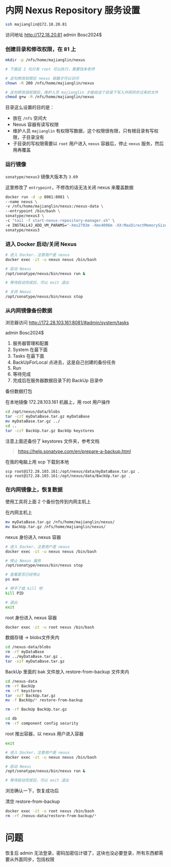# 内网 Nexus Repository 服务设置

```bash
ssh majianglin@172.18.20.81
```

访问地址
http://172.18.20.81
admin
Bosc2024$

### 创建目录和修改权限，在 81 上

```bash
mkdir -p /nfs/home/majianglin/nexus

# 下面这 2 句只有 root 可以执行，需要找朱老师

# 这句修改权限后 nexus 容器才可以访问
chown -R 200 /nfs/home/majianglin/nexus

# 这句修改组权限后，维护人员 majianglin 才能给这个目录下写入外网同步过来的文件
chmod g+w -R /nfs/home/majianglin/nexus
```

目录这么设置的目的是：

- 放在 `/nfs` 空间大
- Nexus 容器有读写权限
- 维护人员 `majianglin` 有权限写数据，这个权限很有限，只有根目录有写权限，子目录没有
- 子目录的写权限需要以 `root` 用户进入 `nexus` 容器后，停止 `nexus` 服务，然后用再覆盖

### 运行镜像

`sonatype/nexus3` 镜像大版本为 `3.69`

这里修改了 `entrypoint`，不修改的话无法关闭 nexus 来覆盖数据

```bash
docker run -d -p 8081:8081 \
--name nexus \
-v /nfs/home/majianglin/nexus:/nexus-data \
--entrypoint /bin/bash \
sonatype/nexus3 \
-c "tail -f start-nexus-repository-manager.sh" \
-e INSTALL4J_ADD_VM_PARAMS="-Xms2703m -Xmx4096m -XX:MaxDirectMemorySize=4096m -Djava.util.prefs.userRoot=/nexus-data/javaprefs" \
sonatype/nexus3
```

### 进入 Docker 启动/关闭 Nexus

```bash
# 进入 Docker，注意用户是 nexus
docker exec -it -u nexus nexus /bin/bash

# 启动 Nexus 
/opt/sonatype/nexus/bin/nexus run &

# 等待启动完成后，可以 exit 退出

# 关闭 Nexus
/opt/sonatype/nexus/bin/nexus stop
```

### 从内网镜像备份数据

浏览器访问
http://172.28.103.161:8081/#admin/system/tasks

admin
Bosc2024$

1. 服务器管理和配置
2. System 在最下面
3. Tasks 在最下面
4. BackUpForLocal 点进去，这是自己创建的备份任务
5. Run
6. 等待完成
7. 完成后在服务器数据目录下的 BackUp 目录中

备份数据打包

在本地镜像 172.28.103.161 机器上，用 root 用户操作

```bash
cd /opt/nexus/data/blobs
tar -czf myDataBase.tar.gz myDataBase
mv myDataBase.tar.gz ../
cd ..
tar -czf BackUp.tar.gz BackUp keystores
```

注意上面还备份了 keystores 文件夹，参考文档

> https://help.sonatype.com/en/prepare-a-backup.html

在我的电脑上用 scp 下载到本地

```
scp root@172.28.103.161:/opt/nexus/data/myDataBase.tar.gz .
scp root@172.28.103.161:/opt/nexus/data/BackUp.tar.gz .
```

### 在内网镜像上，恢复数据

使用工具将上面 2 个备份包传到内网主机上 

在内网主机上 

```bash
mv myDataBase.tar.gz /nfs/home/majianglin/nexus/
mv BackUp.tar.gz /nfs/home/majianglin/nexus/
```

nexus 身份进入 nexus 容器
```bash
# 进入 Docker，注意用户是 nexus
docker exec -it -u nexus nexus /bin/bash

# 停止 Nexus 服务 
/opt/sonatype/nexus/bin/nexus stop

# 查看是否已经停止
ps aux

# 停不了就 kill 吧
kill PID

# 退出
exit
```

root 身份进入 nexus 容器

```bash
docker exec -it -u root nexus /bin/bash
```

数据存储 -> blobs文件夹内

```bash
cd /nexus-data/blobs
rm -rf myDataBase
mv ../myDataBase.tar.gz .
tar -xzf myDataBase.tar.gz
```

BackUp 里面的 bak 文件放入 restore-from-backup 文件夹内

```bash
cd /nexus-data
rm -rf BackUp
rm -rf keystores
tar -xzf BackUp.tar.gz
mv -f BackUp/* restore-from-backup

rm -rf BackUp BackUp.tar.gz

cd db
rm -rf component config security
```

root 推出容器，以 nexus 用户进入容器

```bash
exit

# 进入 Docker，注意用户是 nexus
docker exec -it -u nexus nexus /bin/bash

# 启动 Nexus 
/opt/sonatype/nexus/bin/nexus run &

# 等待启动完成后，可以 exit 退出
```

浏览确认一下，恢复成功后

清空 restore-from-backup

```bash
docker exec -it -u root nexus /bin/bash
rm -rf /nexus-data/restore-from-backup/*
```


# 问题

恢复后 admin 无法登录，密码加密估计错了，这块也没必要登录，所有东西都需要从外面同步，包括权限
